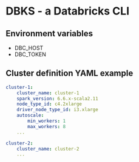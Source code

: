 # DBKS - a Databricks CLI

## Environment variables
- DBC_HOST
- DBC_TOKEN

## Cluster definition YAML example
```yaml
cluster-1:
    cluster_name: cluster-1
    spark_version: 6.6.x-scala2.11
    node_type_id: c4.2xlarge
    driver_node_type_id: i3.xlarge
    autoscale:
        min_workers: 1
        max_workers: 8
    ...

cluster-2:
    cluster_name: cluster-2
    ...
```
